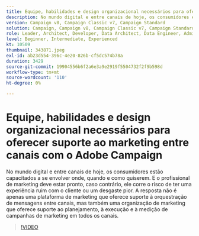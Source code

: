 ```yaml
---
title: Equipe, habilidades e design organizacional necessários para oferecer suporte ao marketing entre canais com o Adobe Campaign
description: No mundo digital e entre canais de hoje, os consumidores estão capacitados a se envolver onde, quando e como quiserem.
version: Campaign v8, Campaign Classic v7, Campaign Standard
solution: Campaign, Campaign v8, Campaign Classic v7, Campaign Standard
role: Leader, Architect, Developer, Data Architect, Data Engineer, Admin, User
level: Beginner, Intermediate, Experienced
kt: 10509
thumbnail: 343871.jpeg
exl-id: ab23d554-396c-4e20-826b-cf5dc574b78a
duration: 3429
source-git-commit: 19904556b6f2a6e3a9e2919f5504732f2f9b598d
workflow-type: tm+mt
source-wordcount: '110'
ht-degree: 0%

---
```


# Equipe, habilidades e design organizacional necessários para oferecer suporte ao marketing entre canais com o Adobe Campaign

No mundo digital e entre canais de hoje, os consumidores estão capacitados a se envolver onde, quando e como quiserem. E o profissional de marketing deve estar pronto, caso contrário, ele corre o risco de ter uma experiência ruim com o cliente ou um desgaste pior. A resposta não é apenas uma plataforma de marketing que oferece suporte à orquestração de mensagens entre canais, mas também uma organização de marketing que oferece suporte ao planejamento, à execução e à medição de campanhas de marketing em todos os canais.

>[!VIDEO](https://video.tv.adobe.com/v/343871/?quality=12&learn=on)
